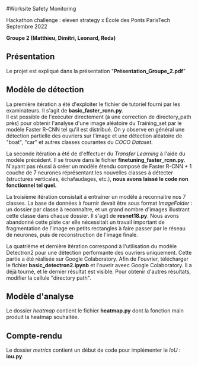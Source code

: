 #Worksite Safety Monitoring

Hackathon challenge : eleven strategy x École des Ponts ParisTech  
Septembre 2022  

**Groupe 2 (Matthieu, Dimitri, Leonard, Reda)**


## Présentation

Le projet est expliqué dans la présentation "**Présentation_Groupe_2.pdf**"

## Modèle de détection

La première itération a été d'exploiter le fichier de tutoriel fourni par les examinateurs. Il s'agit de **basic_faster_rcnn.py**.  
Il est possible de l'exécuter directement (à une correction de directory_path près) pour obtenir l'analyse d'une image aléatoire du Training_set par le modèle Faster R-CNN tel qu'il est distribué.
On y observe en général une détection partielle des ouvriers sur l'image et une détection aléatoire de "boat", "car" et autres classes courantes du *COCO Dataset*.

La seconde itération a été de d'effectuer du *Transfer Learning* à l'aide du modèle précédent. Il se trouve dans le fichier **finetuning_faster_rcnn.py**. N'ayant pas réussi à créer un modèle étendu composé de Faster R-CNN + 1 couche de 7 neurones réprésentant les nouvelles classes à détecter (structures verticales, échafaudages, etc.), **nous avons laissé le code non fonctionnel tel quel.**

La troisième itération consistait à entraîner un modèle à reconnaitre nos 7 classes. La base de données à fournir devait être sous format *ImageFolder* : un dossier par classe à reconnaître, et un grand nombre d'images illustrant cette classe dans chaque dossier.
Il s'agit de **resnet18.py**. Nous avons abandonné cette piste car elle nécessitait un travail important de fragmentation de l'image en petits rectangles à faire passer par le réseau de neurones, puis de reconstruction de l'image finale.

La quatrième et dernière itération correspond à l'utilisation du modèle Detectron2 pour une détection performante des ouvriers uniquement.
Cette partie a été réalisée sur Google Colaboratory. Afin de l'ouvrier, télécharger le fichier **basic_detectron2.ipynb** et l'ouvrir aveec Google Colaboratory. Il a déjà tourné, et le dernier résultat est visible.
Pour obtenir d'autres résultats, modifier la cellule "directory path".

## Modèle d'analyse

Le dossier *heatmap* contient le fichier **heatmap.py** dont la fonction main produit la heatmap souhaitée.

## Compte-rendu

Le dossier *metrics* contient un début de code pour implémenter le *IoU* : **iou.py**.



